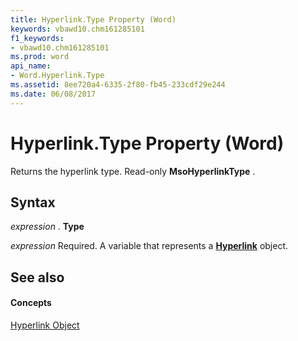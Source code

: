 ```yaml
---
title: Hyperlink.Type Property (Word)
keywords: vbawd10.chm161285101
f1_keywords:
- vbawd10.chm161285101
ms.prod: word
api_name:
- Word.Hyperlink.Type
ms.assetid: 8ee720a4-6335-2f80-fb45-233cdf29e244
ms.date: 06/08/2017
---
```



# Hyperlink.Type Property (Word)

Returns the hyperlink type. Read-only  **MsoHyperlinkType** .


## Syntax

 _expression_ . **Type**

 _expression_ Required. A variable that represents a **[Hyperlink](Word.Hyperlink.md)** object.


## See also


#### Concepts


[Hyperlink Object](Word.Hyperlink.md)

